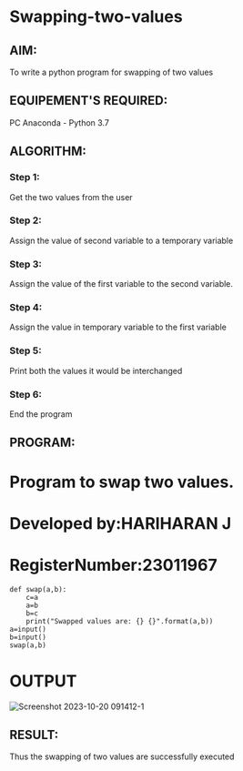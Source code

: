 # Swapping-two-values
## AIM:
To write a python program for swapping of two values
## EQUIPEMENT'S REQUIRED: 
PC
Anaconda - Python 3.7
## ALGORITHM: 
### Step 1:
Get the two values from the user
### Step 2: 
Assign the value of second variable to a temporary variable 
### Step 3: 
Assign the value of the first variable to the second variable.
### Step 4:  
Assign the value in temporary variable to the first variable
### Step 5: 
Print both the values it would be interchanged
### Step 6: 
End the program
## PROGRAM:
# Program to swap two values.
# Developed by:HARIHARAN J 
# RegisterNumber:23011967
~~~~~
def swap(a,b):
    c=a
    a=b
    b=c
    print("Swapped values are: {} {}".format(a,b))
a=input()
b=input()
swap(a,b)
~~~~~
# OUTPUT
![Screenshot 2023-10-20 091412-1](https://github.com/HariharanJayavel/Swapping-two-values/assets/144870546/bcc4366e-3246-4236-a169-7801ba7a1da5)



## RESULT:
Thus the swapping of two values are successfully executed



